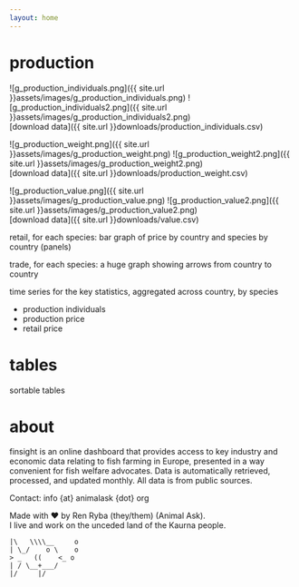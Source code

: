 ```yaml
---
layout: home
---
```


# production
![g_production_individuals.png]({{ site.url }}assets/images/g_production_individuals.png)
![g_production_individuals2.png]({{ site.url }}assets/images/g_production_individuals2.png)  
[download data]({{ site.url }}downloads/production_individuals.csv)  

![g_production_weight.png]({{ site.url }}assets/images/g_production_weight.png)
![g_production_weight2.png]({{ site.url }}assets/images/g_production_weight2.png)  
[download data]({{ site.url }}downloads/production_weight.csv)  

![g_production_value.png]({{ site.url }}assets/images/g_production_value.png)
![g_production_value2.png]({{ site.url }}assets/images/g_production_value2.png)  
[download data]({{ site.url }}downloads/value.csv)  


retail, for each species:
bar graph of price by country and species by country (panels)

trade, for each species:
a huge graph showing arrows from country to country

time series for the key statistics, aggregated across country, by species
- production individuals
- production price
- retail price

# tables

sortable tables

# about
finsight is an online dashboard that provides access to key industry and economic data relating to fish farming in Europe, presented in a way convenient for fish welfare advocates. Data is automatically retrieved, processed, and updated monthly. All data is from public sources.  

Contact: info {at} animalask {dot} org  

Made with ❤︎ by Ren Ryba (they/them) (Animal Ask).  
I live and work on the unceded land of the Kaurna people.  

~~~
|\   \\\\__     o
| \_/    o \    o
> _   ((    <_ o  
| / \__+___/      
|/     |/
~~~
